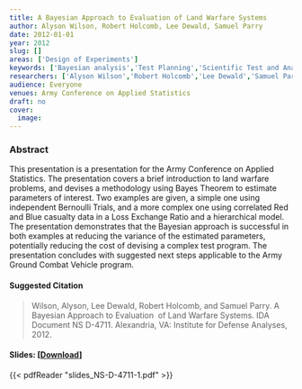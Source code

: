 ```yaml
---
title: A Bayesian Approach to Evaluation of Land Warfare Systems
author: Alyson Wilson, Robert Holcomb, Lee Dewald, Samuel Parry
date: 2012-01-01
year: 2012
slug: []
areas: ['Design of Experiments']
keywords: ['Bayesian analysis','Test Planning','Scientific Test and Analysis Techniques']
researchers: ['Alyson Wilson','Robert Holcomb','Lee Dewald','Samuel Parry']
audience: Everyone
venues: Army Conference on Applied Statistics
draft: no
cover:
  image: 
---
```




### Abstract
This presentation is a presentation for the Army Conference on Applied Statistics. The presentation covers a brief introduction to land warfare problems, and devises a methodology using Bayes Theorem to estimate parameters of interest. Two examples are given, a simple one using independent Bernoulli Trials, and a more complex one using correlated Red and Blue casualty data in a Loss Exchange Ratio and a hierarchical model. The presentation demonstrates that the Bayesian approach is successful in both examples at reducing the variance of the estimated parameters, potentially reducing the cost of devising a complex test program. The presentation concludes with suggested next steps applicable to the Army Ground Combat Vehicle program.

#### Suggested Citation
> Wilson, Alyson, Lee Dewald, Robert Holcomb, and Samuel Parry. A Bayesian Approach to Evaluation  of Land Warfare Systems. IDA Document NS D-4711. Alexandria, VA: Institute for Defense Analyses, 2012.

#### Slides: [[Download](slides_NS-D-4711-1.pdf)]
{{< pdfReader "slides_NS-D-4711-1.pdf" >}}




